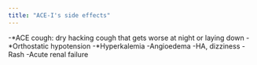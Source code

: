 ```yaml
---
title: "ACE-I's side effects"
---
```

-*ACE cough: dry hacking cough that gets worse at night or laying down
-*Orthostatic hypotension
-*Hyperkalemia
-Angioedema
-HA, dizziness
-Rash
-Acute renal failure

